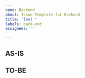 ```yaml
---
name: Backend
about: Issue Template for Backend
title: "[be] "
labels: back-end
assignees: ''

---
```


## AS-IS

## TO-BE
